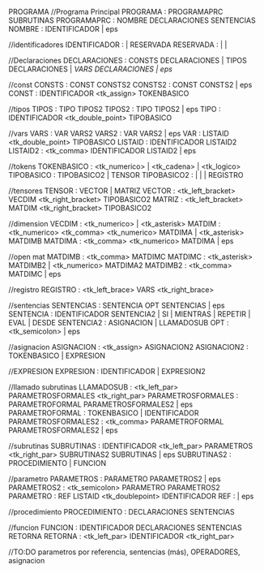 PROGRAMA
//Programa Principal
PROGRAMA : PROGRAMAPRC SUBRUTINAS
PROGRAMAPRC : NOMBRE DECLARACIONES <inicio> SENTENCIAS <fin> 
NOMBRE : <programa> IDENTIFICADOR | eps


//identificadores
IDENTIFICADOR : <id> | RESERVADA
RESERVADA : <imprimir> | <leer> | <numerico>


//Declaraciones
DECLARACIONES : <const> CONSTS DECLARACIONES | <tipos> TIPOS DECLARACIONES | <var> VARS DECLARACIONES | eps 


//const
CONSTS : CONST CONSTS2
CONSTS2 : CONST CONSTS2 | eps
CONST : IDENTIFICADOR <tk_assign> TOKENBASICO


//tipos
TIPOS : TIPO TIPOS2
TIPOS2 : TIPO TIPOS2 | eps
TIPO : IDENTIFICADOR <tk_double_point> TIPOBASICO


//vars
VARS : VAR VARS2
VARS2 : VAR VARS2 | eps
VAR : LISTAID <tk_double_point> TIPOBASICO
LISTAID : IDENTIFICADOR LISTAID2
LISTAID2 : <tk_comma> IDENTIFICADOR LISTAID2 | eps 


//tokens
TOKENBASICO : <tk_numerico> | <tk_cadena> | <tk_logico>
TIPOBASICO : TIPOBASICO2 | TENSOR
TIPOBASICO2 : <numerico> | <cadena> | <logico> | REGISTRO


//tensores
TENSOR : VECTOR | MATRIZ
VECTOR : <vector> <tk_left_bracket> VECDIM <tk_right_bracket> TIPOBASICO2
MATRIZ : <matriz> <tk_left_bracket> MATDIM <tk_right_bracket> TIPOBASICO2


//dimension
VECDIM : <tk_numerico> | <tk_asterisk>
MATDIM : <tk_numerico> <tk_comma> <tk_numerico> MATDIMA | <tk_asterisk> MATDIMB
MATDIMA : <tk_comma> <tk_numerico> MATDIMA | eps


//open mat
MATDIMB : <tk_comma> MATDIMC
MATDIMC : <tk_asterisk> MATDIMB2 | <tk_numerico> MATDIMA2
MATDIMB2 : <tk_comma> MATDIMC | eps


//registro
REGISTRO : <registro> <tk_left_brace> VARS <tk_right_brace>


//sentencias
SENTENCIAS : SENTENCIA OPT SENTENCIAS | eps
SENTENCIA : IDENTIFICADOR SENTENCIA2 | SI | MIENTRAS | REPETIR | EVAL | DESDE 
SENTENCIA2 : ASIGNACION | LLAMADOSUB 
OPT : <tk_semicolon> | eps


//asignacion
ASIGNACION : <tk_assign> ASIGNACION2
ASIGNACION2 : TOKENBASICO | EXPRESION

//EXPRESION 
EXPRESION : IDENTIFICADOR | EXPRESION2 <expr>

//llamado subrutinas
LLAMADOSUB : <tk_left_par> PARAMETROSFORMALES <tk_right_par>
PARAMETROSFORMALES : PARAMETROFORMAL PARAMETROSFORMALES2 | eps
PARAMETROFORMAL : TOKENBASICO | IDENTIFICADOR
PARAMETROSFORMALES2 : <tk_comma> PARAMETROFORMAL PARAMETROSFORMALES2 | eps


//subrutinas
SUBRUTINAS : <subrutina> IDENTIFICADOR <tk_left_par> PARAMETROS <tk_right_par> SUBRUTINAS2 SUBRUTINAS | eps
SUBRUTINAS2 : PROCEDIMIENTO | FUNCION


//parametro
PARAMETROS : PARAMETRO PARAMETROS2 | eps
PARAMETROS2 : <tk_semicolon> PARAMETRO PARAMETROS2
PARAMETRO : REF LISTAID <tk_doublepoint> IDENTIFICADOR
REF : <ref> | eps


//procedimiento
PROCEDIMIENTO : DECLARACIONES <inicio> SENTENCIAS <fin>


//funcion
FUNCION : <retorna> IDENTIFICADOR DECLARACIONES <inicio> SENTENCIAS RETORNA <fin>
RETORNA : <retorna> <tk_left_par> IDENTIFICADOR <tk_right_par>



//TO:DO parametros por referencia, sentencias (más), OPERADORES, asignacion 